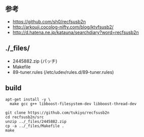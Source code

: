 ## 参考

* https://github.com/sh0/recfsusb2n
* http://arkouji.cocolog-nifty.com/blog/ktvfsusb2/
* http://d.hatena.ne.jp/katauna/searchdiary?word=recfsusb2n

## ./_files/

* 2445882.zip (パッチ)
* Makefile
* 89-tuner.rules (/etc/udev/rules.d/89-tuner.rules)

## build

```
apt-get install -y \
  make gcc g++ libboost-filesystem-dev libboost-thread-dev

git clone https://github.com/tukiyo/recfsusb2n
cd recfsusb2n/src
unzip ../_files/2445882.zip
cp -a ../_files/Makefile .
make
```

